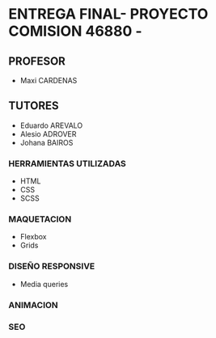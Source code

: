 # ENTREGA FINAL- PROYECTO COMISION 46880 -


## PROFESOR
- Maxi CARDENAS

## TUTORES
- Eduardo AREVALO 
- Alesio ADROVER
- Johana BAIROS

### HERRAMIENTAS UTILIZADAS
- HTML
- CSS
- SCSS

### MAQUETACION
- Flexbox
- Grids

### DISEÑO RESPONSIVE
- Media queries

### ANIMACION

### SEO

